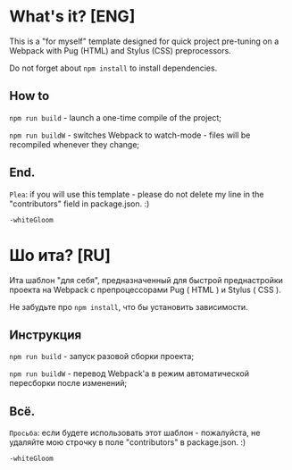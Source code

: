 # What's it? [ENG]
This is a "for myself" template designed for quick project pre-tuning on a Webpack with Pug (HTML) and Stylus (CSS) preprocessors.

Do not forget about `npm install` to install dependencies.

## How to
`npm run build`  - launch a one-time compile of the project;

`npm run buildW` - switches Webpack to watch-mode - files will be recompiled whenever they change;

## End.
`Plea`: if you will use this template - please do not delete my line in the "contributors" field in package.json. :)

`-whiteGloom`


# Шо ита? [RU]
Ита шаблон "для себя", предназначенный для быстрой преднастройки проекта на Webpack с препроцессорами Pug ( HTML ) и Stylus ( CSS ).

Не забудьте про `npm install`, что бы установить зависимости.

## Инструкция
`npm run build`  - запуск разовой сборки проекта;

`npm run buildW` - перевод Webpack'а в режим автоматической пересборки после изменений;

## Всё.
`Просьба`: если будете использовать этот шаблон - пожалуйста, не удаляйте мою строчку в поле "contributors" в package.json. :)

`-whiteGloom`
